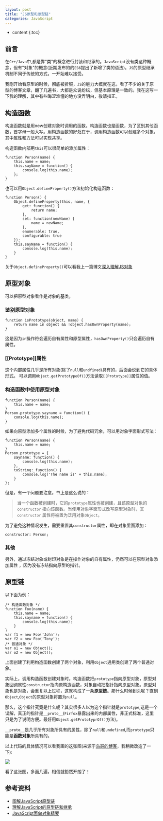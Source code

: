 ```yaml
---
layout: post
title: "JS原型和原型链"
categories: JavaScript
---
```


* content
{:toc}

## 前言

在`C++/Java`中,都是靠"类"的概念进行封装和继承的。`JavaScript`没有类这种概念，但有"对象"的概念(近期发布的的`ES6`提出了新增了类的语法)。`JS`的原型继承机制不同于传统的方式，一开始难以接受。

我刚开始看原型的时候，彻底被折服，`JS`的魅力大概就在这。看了不少的关于原型的博客文章，翻了几遍书，大都是众说纷纭，但基本原理是一致的。我在这写一下我的理解，其中有些晦涩难懂的地方没弄明白，敬请指正。

## 构造函数

构造函数就是用new创建对象时调用的函数。构造函数也是函数，为了区别其他函数，首字母一般大写。用构造函数的好处在于，调用构造函数可以创建多个对象，其中属性和方法可以实现共享。

构造函数内部用`this`可以很简单的添加属性：

    function Person(name) {
        this.name = name;
        this.sayName = function() {
            console.log(this.name);
        };
    }

也可以用`Object.defineProperty()`方法初始化构造函数：

    function Person() {
        Object.defineProperty(this, name, {
            get: function() {
                return name;
            },
            set: function(newName) {
                name = newName;
            },
            enumerable: true,
            configurable: true
        });
        this.sayName = function() {
            console.log(this.name);
        }
    }

关于`Object.defineProperty()`可以看我上一篇博文[深入理解JS对象](http://mnichangxin.github.io/2016/04/02/object/)

## 原型对象

可以把原型对象看作是对象的基类。

### 鉴别原型对象

    function isPrototype(object, name) {
        return name in object && !object.hasOwnProperty(name);
    }

这是因为`in`操作符会遍历自有属性和原型属性，`hasOwnProperty()`只会遍历自有属性。

### [[Prototype]]属性

这个内部属性几乎是所有对象(除了`null`和`undfined`)具有的，后面会说到它的具体形式。
可以调用`Object.getPrototypeOf()`方法读取`[[Prototype]]`属性的值。

### 构造函数中使用原型对象

    function Person(name) {
        this.name = name;
    }
    Person.prototype.sayname = function() {
        console.log(this.name);
    }
   
如果向原型添加多个属性的时候，为了避免代码冗余，可以用对象字面形式写法：
 
    function Person(name) {
        this.name = name;
    }
    Person.prototype = {
        sayname: function() {
            console.log(this.name);
        },
        toString: function() {
            console.log('The name is' + this.name);
        }    
    };

但是，有一个问题要注意，书上是这么说的：

>当一个函数被创建时，它的`prototype`属性也被创建，且该原型对象的`constructor`
>指向该函数。当使用对象字面形式改写原型对象时，其`constructor`
>属性将被置为泛用对象`Object`。

为了避免这种情况发生，需要重置其`constructor`属性，即在对象里面添加：

    constructor: Person;

### 其他

另外，通过冻结对象或封印对象是在操作对象的自有属性，仍然可以在原型对象添加属性
，因为没有冻结指向原型的指针。

## 原型链

以下面为例：

    /* 构造函数对象 */
    function Foo(name) {
        this.name = name;
        this.sayname = function() {
            console.log(this.name);
        }
    }
    var f1 = new Foo('John');
    var f2 = new Foo('Tony');
    /* 普通对象 */
    var o1 = new Object();
    var o2 = new Object();

上面创建了利用构造函数创建了两个对象，利用`Object`通用类创建了两个普通对象。

实际上，调用构造函数创建对象时，构造函数把`prototype`指向原型对象，原型对象回调属性`constructor`指向原构造函数，对象自动把指针指向原型对象。原型对象也是对象，会重复以上过程，这就构成了一条**原型链**。那什么时候到头呢？直到`Object`,`Object`的原型对象将置为`null`。

那么，这个指针究竟是什么呢？其实很多人以为这个指针就是`prototype`,这是一个误解，真正的指针是`__proto__`(`Firfox`暴露出来的内部属性，非正式标准，这里只是为了说明方便。最好用`Object.getPrototyprOf()`方法)。

`__proto__`是几乎所有对象所具有的属性，除了`null`和`undefined`,而`prototype`只能是**函数对象**所具有的。

以上代码的具体情况可以看我画的这张图(来源于[鸟哥的博客](http://www.laruence.com/2010/05/13/1462.html)，我稍微改造了一下):

![](http://7xr2ek.com1.z0.glb.clouddn.com/blog/image/prototype.png)

看了这张图，多画几遍，相信就豁然开朗了！

## 参考资料

* [图解JavaScript原型链](http://blog.rainy.im/2015/07/20/prototype-chain-in-js/)
* [理解JavaScript的原型链和继承](https://blog.oyanglul.us/javascript/understand-prototype.html)
* [JavaScript面向对象精要](https://book.douban.com/subject/26352658/)




















